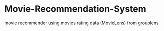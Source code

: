 # Movie-Recommendation-System
movie recommender using movies rating data (MovieLens) from grouplens
